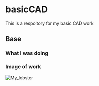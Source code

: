 # basicCAD

This is a respoitory for my basic CAD work

## Base 

### What I was doing
### Image of work

![My_lobster]()
